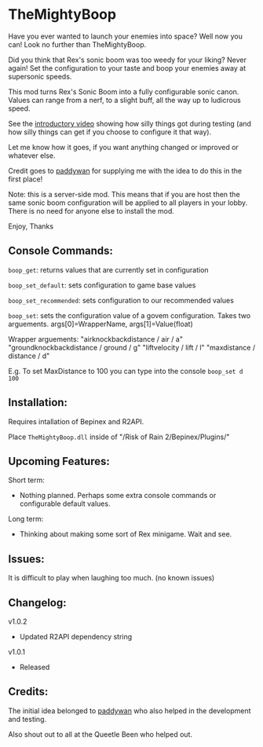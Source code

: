 # TheMightyBoop
Have you ever wanted to launch your enemies into space? Well now you can! Look no further than TheMightyBoop.

Did you think that Rex's sonic boom was too weedy for your liking? Never again! Set the configuration to your taste and boop your enemies away at supersonic speeds.

This mod turns Rex's Sonic Boom into a fully configurable sonic canon. Values can range from a nerf, to a slight buff, all the way up to ludicrous speed.

See the [introductory video](https://streamable.com/s9bxp) showing how silly things got during testing (and how silly things can get if you choose to configure it that way).

Let me know how it goes, if you want anything changed or improved or whatever else.

Credit goes to [paddywan](https://thunderstore.io/package/paddywan/) for supplying me with the idea to do this in the first place!

Note: this is a server-side mod. This means that if you are host then the same sonic boom configuration will be applied to all players in your lobby. There is no need for anyone else to install the mod.

Enjoy,
Thanks

## Console Commands:

`boop_get`: returns values that are currently set in configuration

`boop_set_default`: sets configuration to game base values

`boop_set_recommended`: sets configuration to our recommended values

`boop_set`: sets the configuration value of a govem configuration. Takes two arguements. args\[0\]=WrapperName, args\[1\]=Value(float)

Wrapper arguements: 
"airknockbackdistance / air / a"
"groundknockbackdistance / ground / g"
"liftvelocity / lift / l"
"maxdistance / distance / d"

E.g. To set MaxDistance to 100 you can type into the console `boop_set d 100`


## Installation:

Requires intallation of Bepinex and R2API. 

Place `TheMightyBoop.dll` inside of "/Risk of Rain 2/Bepinex/Plugins/"

## Upcoming Features:

Short term: 
- Nothing planned. Perhaps some extra console commands or configurable default values.

Long term:
- Thinking about making some sort of Rex minigame. Wait and see.

## Issues:

It is difficult to play when laughing too much. 
(no known issues)

## Changelog:

v1.0.2 
- Updated R2API dependency string

v1.0.1 
- Released

## Credits:

The initial idea belonged to [paddywan](https://thunderstore.io/package/paddywan/) who also helped in the development and testing.

Also shout out to all at the Queetle Been who helped out.